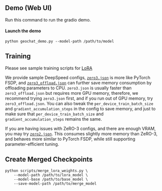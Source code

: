 
## Demo (Web UI)
Run this command to run the gradio demo.
#### Launch the demo
```Shell
python geochat_demo.py --model-path /path/to/model 
```

## Training

Please see sample training scripts for [LoRA](https://github.com/mbzuai-oryx/GeoChat/blob/main/scripts/finetune_lora.sh)

We provide sample DeepSpeed configs, [`zero3.json`](https://github.com/haotian-liu/LLaVA/blob/main/scripts/zero3.json) is more like PyTorch FSDP, and [`zero3_offload.json`](https://github.com/haotian-liu/LLaVA/blob/main/scripts/zero3_offload.json) can further save memory consumption by offloading parameters to CPU. `zero3.json` is usually faster than `zero3_offload.json` but requires more GPU memory, therefore, we recommend trying `zero3.json` first, and if you run out of GPU memory, try `zero3_offload.json`. You can also tweak the `per_device_train_batch_size` and `gradient_accumulation_steps` in the config to save memory, and just to make sure that `per_device_train_batch_size` and `gradient_accumulation_steps` remains the same.

If you are having issues with ZeRO-3 configs, and there are enough VRAM, you may try [`zero2.json`](https://github.com/haotian-liu/LLaVA/blob/main/scripts/zero2.json). This consumes slightly more memory than ZeRO-3, and behaves more similar to PyTorch FSDP, while still supporting parameter-efficient tuning.

## Create Merged Checkpoints

```Shell
python scripts/merge_lora_weights.py \
    --model-path /path/to/lora_model \
    --model-base /path/to/base_model \
    --save-model-path /path/to/merge_model
```
